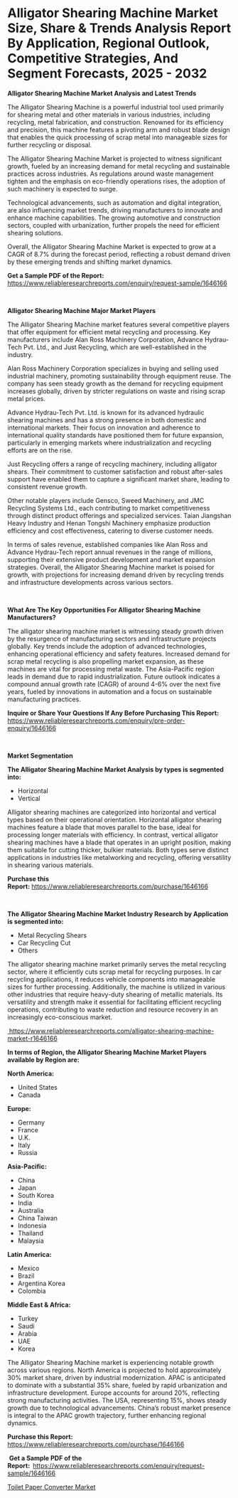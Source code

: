 <p><h1>Alligator Shearing Machine Market Size, Share & Trends Analysis Report By Application, Regional Outlook, Competitive Strategies, And Segment Forecasts, 2025 - 2032</h1></p><p><strong>Alligator Shearing Machine Market Analysis and Latest Trends</strong></p>
<p><p>The Alligator Shearing Machine is a powerful industrial tool used primarily for shearing metal and other materials in various industries, including recycling, metal fabrication, and construction. Renowned for its efficiency and precision, this machine features a pivoting arm and robust blade design that enables the quick processing of scrap metal into manageable sizes for further recycling or disposal. </p><p>The Alligator Shearing Machine Market is projected to witness significant growth, fueled by an increasing demand for metal recycling and sustainable practices across industries. As regulations around waste management tighten and the emphasis on eco-friendly operations rises, the adoption of such machinery is expected to surge. </p><p>Technological advancements, such as automation and digital integration, are also influencing market trends, driving manufacturers to innovate and enhance machine capabilities. The growing automotive and construction sectors, coupled with urbanization, further propels the need for efficient shearing solutions. </p><p>Overall, the Alligator Shearing Machine Market is expected to grow at a CAGR of 8.7% during the forecast period, reflecting a robust demand driven by these emerging trends and shifting market dynamics.</p></p>
<p><strong>Get a Sample PDF of the Report:&nbsp;</strong> <a href="https://www.reliableresearchreports.com/enquiry/request-sample/1646166?utm_campaign=2030&utm_medium=2&utm_source=Github&utm_content=ia&utm_term=11042025&utm_id=alligator-shearing-machine">https://www.reliableresearchreports.com/enquiry/request-sample/1646166</a></p>
<p>&nbsp;</p>
<p><strong>Alligator Shearing Machine Major Market Players</strong></p>
<p><p>The Alligator Shearing Machine market features several competitive players that offer equipment for efficient metal recycling and processing. Key manufacturers include Alan Ross Machinery Corporation, Advance Hydrau-Tech Pvt. Ltd., and Just Recycling, which are well-established in the industry.</p><p>Alan Ross Machinery Corporation specializes in buying and selling used industrial machinery, promoting sustainability through equipment reuse. The company has seen steady growth as the demand for recycling equipment increases globally, driven by stricter regulations on waste and rising scrap metal prices.</p><p>Advance Hydrau-Tech Pvt. Ltd. is known for its advanced hydraulic shearing machines and has a strong presence in both domestic and international markets. Their focus on innovation and adherence to international quality standards have positioned them for future expansion, particularly in emerging markets where industrialization and recycling efforts are on the rise.</p><p>Just Recycling offers a range of recycling machinery, including alligator shears. Their commitment to customer satisfaction and robust after-sales support have enabled them to capture a significant market share, leading to consistent revenue growth.</p><p>Other notable players include Gensco, Sweed Machinery, and JMC Recycling Systems Ltd., each contributing to market competitiveness through distinct product offerings and specialized services. Taian Jiangshan Heavy Industry and Henan Tongshi Machinery emphasize production efficiency and cost effectiveness, catering to diverse customer needs.</p><p>In terms of sales revenue, established companies like Alan Ross and Advance Hydrau-Tech report annual revenues in the range of millions, supporting their extensive product development and market expansion strategies. Overall, the Alligator Shearing Machine market is poised for growth, with projections for increasing demand driven by recycling trends and infrastructure developments across various sectors.</p></p>
<p>&nbsp;</p>
<p><strong>What Are The Key Opportunities For Alligator Shearing Machine Manufacturers?</strong></p>
<p><p>The alligator shearing machine market is witnessing steady growth driven by the resurgence of manufacturing sectors and infrastructure projects globally. Key trends include the adoption of advanced technologies, enhancing operational efficiency and safety features. Increased demand for scrap metal recycling is also propelling market expansion, as these machines are vital for processing metal waste. The Asia-Pacific region leads in demand due to rapid industrialization. Future outlook indicates a compound annual growth rate (CAGR) of around 4-6% over the next five years, fueled by innovations in automation and a focus on sustainable manufacturing practices.</p></p>
<p><strong>Inquire or Share Your Questions If Any Before Purchasing This Report:</strong> <a href="https://www.reliableresearchreports.com/enquiry/pre-order-enquiry/1646166?utm_campaign=2030&utm_medium=2&utm_source=Github&utm_content=ia&utm_term=11042025&utm_id=alligator-shearing-machine">https://www.reliableresearchreports.com/enquiry/pre-order-enquiry/1646166</a></p>
<p>&nbsp;</p>
<p><strong>Market Segmentation</strong></p>
<p><strong>The Alligator Shearing Machine Market Analysis by types is segmented into:</strong></p>
<p><ul><li>Horizontal</li><li>Vertical</li></ul></p>
<p><p>Alligator shearing machines are categorized into horizontal and vertical types based on their operational orientation. Horizontal alligator shearing machines feature a blade that moves parallel to the base, ideal for processing longer materials with efficiency. In contrast, vertical alligator shearing machines have a blade that operates in an upright position, making them suitable for cutting thicker, bulkier materials. Both types serve distinct applications in industries like metalworking and recycling, offering versatility in shearing various materials.</p></p>
<p><strong>Purchase this Report:&nbsp;</strong><a href="https://www.reliableresearchreports.com/purchase/1646166?utm_campaign=2030&utm_medium=2&utm_source=Github&utm_content=ia&utm_term=11042025&utm_id=alligator-shearing-machine">https://www.reliableresearchreports.com/purchase/1646166</a></p>
<p>&nbsp;</p>
<p><strong>The Alligator Shearing Machine Market Industry Research by Application is segmented into:</strong></p>
<p><ul><li>Metal Recycling Shears</li><li>Car Recycling Cut</li><li>Others</li></ul></p>
<p><p>The alligator shearing machine market primarily serves the metal recycling sector, where it efficiently cuts scrap metal for recycling purposes. In car recycling applications, it reduces vehicle components into manageable sizes for further processing. Additionally, the machine is utilized in various other industries that require heavy-duty shearing of metallic materials. Its versatility and strength make it essential for facilitating efficient recycling operations, contributing to waste reduction and resource recovery in an increasingly eco-conscious market.</p></p>
<p><a href="https://www.reliableresearchreports.com/alligator-shearing-machine-market-r1646166?utm_campaign=2030&utm_medium=2&utm_source=Github&utm_content=ia&utm_term=11042025&utm_id=alligator-shearing-machine">&nbsp;https://www.reliableresearchreports.com/alligator-shearing-machine-market-r1646166</a></p>
<p><strong>In terms of Region, the Alligator Shearing Machine Market Players available by Region are:</strong></p>
<p>
    <p> <strong> North America: </strong>
        <ul>
            <li>United States</li>
            <li>Canada</li>
        </ul>
        </p> 
    <p> <strong> Europe: </strong>
        <ul>
            <li>Germany</li>
            <li>France</li>
            <li>U.K.</li>
            <li>Italy</li>
            <li>Russia</li>
        </ul>
        </p> 
    <p> <strong> Asia-Pacific: </strong>
        <ul>
            <li>China</li>
            <li>Japan</li>
            <li>South Korea</li>
            <li>India</li>
            <li>Australia</li>
            <li>China Taiwan</li>
            <li>Indonesia</li>
            <li>Thailand</li>
            <li>Malaysia</li>
        </ul>
        </p> 
    <p> <strong> Latin America: </strong>
        <ul>
            <li>Mexico</li>
            <li>Brazil</li>
            <li>Argentina Korea</li>
            <li>Colombia</li>
        </ul>
        </p> 
    <p> <strong> Middle East & Africa: </strong>
        <ul>
            <li>Turkey</li>
            <li>Saudi</li>
            <li>Arabia</li>
            <li>UAE</li>
            <li>Korea</li>
        </ul>
    </p>
    </p>
<p><p>The Alligator Shearing Machine market is experiencing notable growth across various regions. North America is projected to hold approximately 30% market share, driven by industrial modernization. APAC is anticipated to dominate with a substantial 35% share, fueled by rapid urbanization and infrastructure development. Europe accounts for around 20%, reflecting strong manufacturing activities. The USA, representing 15%, shows steady growth due to technological advancements. China’s robust market presence is integral to the APAC growth trajectory, further enhancing regional dynamics.</p></p>
<p><strong>Purchase this Report: </strong><a href="https://www.reliableresearchreports.com/purchase/1646166?utm_campaign=2030&utm_medium=2&utm_source=Github&utm_content=ia&utm_term=11042025&utm_id=alligator-shearing-machine">https://www.reliableresearchreports.com/purchase/1646166</a></p>
<p>&nbsp;<strong>Get a Sample PDF of the Report:&nbsp;&nbsp;</strong><a href="https://www.reliableresearchreports.com/enquiry/request-sample/1646166?utm_campaign=2030&utm_medium=2&utm_source=Github&utm_content=ia&utm_term=11042025&utm_id=alligator-shearing-machine">https://www.reliableresearchreports.com/enquiry/request-sample/1646166</a></p>
<p><strong></strong></p>
<p><p><a href="https://github.com/jenithschijf/Market-Research-Report-List-1/blob/main/toilet-paper-converter-market.md?utm_campaign=2030&utm_medium=2&utm_source=Github&utm_content=ia&utm_term=11042025&utm_id=alligator-shearing-machine">Toilet Paper Converter Market</a></p></p>